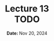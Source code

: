 <h1 align="center">
<b>Lecture 13</b><br>
TODO
</h1>
<p align="center"><b>Date: </b>Nov 20, 2024</p>
